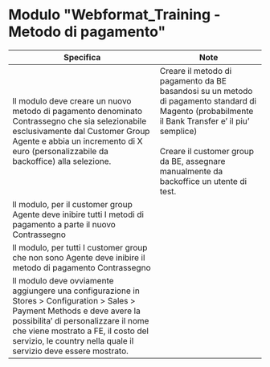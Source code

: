 # Modulo "Webformat_Training - Metodo di pagamento"

|Specifica|Note|
|---------|----|
|Il modulo deve creare un nuovo metodo di pagamento denominato Contrassegno che sia selezionabile esclusivamente dal Customer Group Agente e abbia un incremento di X euro (personalizzabile da backoffice) alla selezione.|Creare il metodo di pagamento da BE basandosi su un metodo di pagamento standard di Magento (probabilmente il Bank Transfer e’ il piu’ semplice)<br/><br/>Creare il customer group da BE, assegnare manualmente da backoffice un utente di test.|
|Il modulo, per il customer group Agente deve inibire tutti I metodi di pagamento a parte il nuovo Contrassegno|    |
|Il modulo, per tutti I customer group che non sono Agente deve inibire il metodo di pagamento Contrassegno|    |
|Il modulo deve ovviamente aggiungere una configurazione in Stores > Configuration > Sales > Payment Methods e deve avere la possibilita’ di personalizzare il nome che viene mostrato a FE, il costo del servizio, le country nella quale il servizio deve essere mostrato.|    |